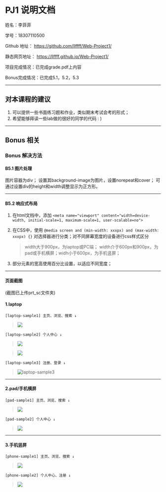 PJ1 说明文档
==========

姓名：李菲菲

学号：18307110500

Github 地址： <https://github.com/llffff/Web-Project1/>

静态网页地址： <https://llffff.github.io/Web-Project1/>

项目完成情况：已完成grade.pdf上内容

Bonus完成情况：已完成5.1，5.2，5.3

-------------------

## 对本课程的建议

1. 可以提供一些书面练习题和作业，类似期末考试会考的形式；
2. 希望能够拜读一些lab做的很好的同学的代码 : )

------

## Bonus 相关

### Bonus 解决方法

#### B5.1 图片处理

图片容器为div；
设置其background-image为图片，设置norepeat和cover；
可通过设置div的height和width调整显示为正方形。

-------------------

#### B5.2 响应式布局

1. 在html文档中，添加
    `<meta name="viewport" content="width=device-width, initial-scale=1, maximum-scale=1, user-scalable=no">`

2. 在CSS中，使用
`@media screen and (min-width: xxxpx) and (max-width: xxxpx) {}`
对选择器进行分类；对不同屏幕宽度的设备进行css样式区分

    > width大于900px，为laptop或PC端；
    width介于600px和900px，为pad或手机横屏；widh小于600px，为手机竖屏；

3. 部分元素的宽高使用百分比设置，以适应不同宽度；

-------------------

#### 页面截图
(截图已上传prt_sc文件夹)

#### 1.**laptop**

    [laptop-sample1] 主页、浏览、搜索 ↓
> <img src="./laptop sample1-1.png">


    [laptop-sample2] 个人中心 ↓
> <img src="./laptop sample2-1.png">

> <img src="./laptop sample2-2.png">


    [laptop-sample3] 注册、登录 ↓
> ![laptop-sample3](https://imgchr.com/i/GODx1K)

-------------------

 #### 2.**pad/手机横屏**

    [pad-sample1] 主页、浏览、搜索 ↓
> <img src="./pad sample1.png">


    [pad-sample2] 个人中心 ↓
> <img src="./pad sample2.png">

-------------------

#### 3.**手机竖屏**

    [phone-sample1] 主页、浏览、搜索 ↓
> <img src="./phone sample.png">


    [phone-sample2] 个人中心、注册 ↓
> <img src="./phone sample2.png">

